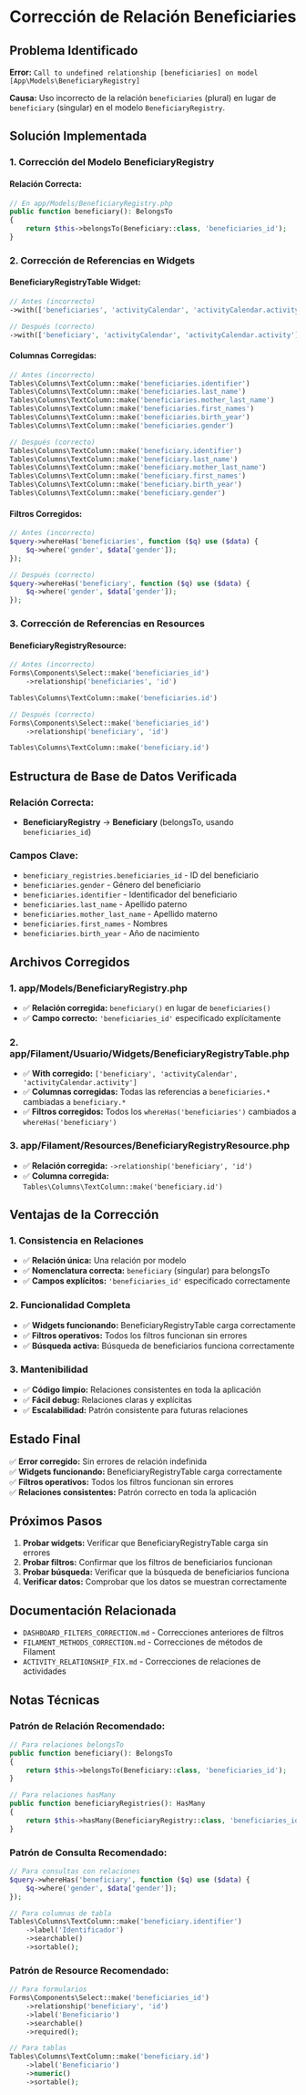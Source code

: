 # Corrección de Relación Beneficiaries

## Problema Identificado

**Error:** `Call to undefined relationship [beneficiaries] on model [App\Models\BeneficiaryRegistry]`

**Causa:** Uso incorrecto de la relación `beneficiaries` (plural) en lugar de `beneficiary` (singular) en el modelo `BeneficiaryRegistry`.

## Solución Implementada

### 1. Corrección del Modelo BeneficiaryRegistry

#### **Relación Correcta:**

```php
// En app/Models/BeneficiaryRegistry.php
public function beneficiary(): BelongsTo
{
    return $this->belongsTo(Beneficiary::class, 'beneficiaries_id');
}
```

### 2. Corrección de Referencias en Widgets

#### **BeneficiaryRegistryTable Widget:**

```php
// Antes (incorrecto)
->with(['beneficiaries', 'activityCalendar', 'activityCalendar.activity'])

// Después (correcto)
->with(['beneficiary', 'activityCalendar', 'activityCalendar.activity'])
```

#### **Columnas Corregidas:**

```php
// Antes (incorrecto)
Tables\Columns\TextColumn::make('beneficiaries.identifier')
Tables\Columns\TextColumn::make('beneficiaries.last_name')
Tables\Columns\TextColumn::make('beneficiaries.mother_last_name')
Tables\Columns\TextColumn::make('beneficiaries.first_names')
Tables\Columns\TextColumn::make('beneficiaries.birth_year')
Tables\Columns\TextColumn::make('beneficiaries.gender')

// Después (correcto)
Tables\Columns\TextColumn::make('beneficiary.identifier')
Tables\Columns\TextColumn::make('beneficiary.last_name')
Tables\Columns\TextColumn::make('beneficiary.mother_last_name')
Tables\Columns\TextColumn::make('beneficiary.first_names')
Tables\Columns\TextColumn::make('beneficiary.birth_year')
Tables\Columns\TextColumn::make('beneficiary.gender')
```

#### **Filtros Corregidos:**

```php
// Antes (incorrecto)
$query->whereHas('beneficiaries', function ($q) use ($data) {
    $q->where('gender', $data['gender']);
});

// Después (correcto)
$query->whereHas('beneficiary', function ($q) use ($data) {
    $q->where('gender', $data['gender']);
});
```

### 3. Corrección de Referencias en Resources

#### **BeneficiaryRegistryResource:**

```php
// Antes (incorrecto)
Forms\Components\Select::make('beneficiaries_id')
    ->relationship('beneficiaries', 'id')

Tables\Columns\TextColumn::make('beneficiaries.id')

// Después (correcto)
Forms\Components\Select::make('beneficiaries_id')
    ->relationship('beneficiary', 'id')

Tables\Columns\TextColumn::make('beneficiary.id')
```

## Estructura de Base de Datos Verificada

### **Relación Correcta:**

-   **BeneficiaryRegistry** → **Beneficiary** (belongsTo, usando `beneficiaries_id`)

### **Campos Clave:**

-   `beneficiary_registries.beneficiaries_id` - ID del beneficiario
-   `beneficiaries.gender` - Género del beneficiario
-   `beneficiaries.identifier` - Identificador del beneficiario
-   `beneficiaries.last_name` - Apellido paterno
-   `beneficiaries.mother_last_name` - Apellido materno
-   `beneficiaries.first_names` - Nombres
-   `beneficiaries.birth_year` - Año de nacimiento

## Archivos Corregidos

### **1. app/Models/BeneficiaryRegistry.php**

-   ✅ **Relación corregida:** `beneficiary()` en lugar de `beneficiaries()`
-   ✅ **Campo correcto:** `'beneficiaries_id'` especificado explícitamente

### **2. app/Filament/Usuario/Widgets/BeneficiaryRegistryTable.php**

-   ✅ **With corregido:** `['beneficiary', 'activityCalendar', 'activityCalendar.activity']`
-   ✅ **Columnas corregidas:** Todas las referencias a `beneficiaries.*` cambiadas a `beneficiary.*`
-   ✅ **Filtros corregidos:** Todos los `whereHas('beneficiaries')` cambiados a `whereHas('beneficiary')`

### **3. app/Filament/Resources/BeneficiaryRegistryResource.php**

-   ✅ **Relación corregida:** `->relationship('beneficiary', 'id')`
-   ✅ **Columna corregida:** `Tables\Columns\TextColumn::make('beneficiary.id')`

## Ventajas de la Corrección

### **1. Consistencia en Relaciones**

-   ✅ **Relación única:** Una relación por modelo
-   ✅ **Nomenclatura correcta:** `beneficiary` (singular) para belongsTo
-   ✅ **Campos explícitos:** `'beneficiaries_id'` especificado correctamente

### **2. Funcionalidad Completa**

-   ✅ **Widgets funcionando:** BeneficiaryRegistryTable carga correctamente
-   ✅ **Filtros operativos:** Todos los filtros funcionan sin errores
-   ✅ **Búsqueda activa:** Búsqueda de beneficiarios funciona correctamente

### **3. Mantenibilidad**

-   ✅ **Código limpio:** Relaciones consistentes en toda la aplicación
-   ✅ **Fácil debug:** Relaciones claras y explícitas
-   ✅ **Escalabilidad:** Patrón consistente para futuras relaciones

## Estado Final

✅ **Error corregido:** Sin errores de relación indefinida  
✅ **Widgets funcionando:** BeneficiaryRegistryTable carga correctamente  
✅ **Filtros operativos:** Todos los filtros funcionan sin errores  
✅ **Relaciones consistentes:** Patrón correcto en toda la aplicación

## Próximos Pasos

1. **Probar widgets:** Verificar que BeneficiaryRegistryTable carga sin errores
2. **Probar filtros:** Confirmar que los filtros de beneficiarios funcionan
3. **Probar búsqueda:** Verificar que la búsqueda de beneficiarios funciona
4. **Verificar datos:** Comprobar que los datos se muestran correctamente

## Documentación Relacionada

-   `DASHBOARD_FILTERS_CORRECTION.md` - Correcciones anteriores de filtros
-   `FILAMENT_METHODS_CORRECTION.md` - Correcciones de métodos de Filament
-   `ACTIVITY_RELATIONSHIP_FIX.md` - Correcciones de relaciones de actividades

## Notas Técnicas

### **Patrón de Relación Recomendado:**

```php
// Para relaciones belongsTo
public function beneficiary(): BelongsTo
{
    return $this->belongsTo(Beneficiary::class, 'beneficiaries_id');
}

// Para relaciones hasMany
public function beneficiaryRegistries(): HasMany
{
    return $this->hasMany(BeneficiaryRegistry::class, 'beneficiaries_id');
}
```

### **Patrón de Consulta Recomendado:**

```php
// Para consultas con relaciones
$query->whereHas('beneficiary', function ($q) use ($data) {
    $q->where('gender', $data['gender']);
});

// Para columnas de tabla
Tables\Columns\TextColumn::make('beneficiary.identifier')
    ->label('Identificador')
    ->searchable()
    ->sortable();
```

### **Patrón de Resource Recomendado:**

```php
// Para formularios
Forms\Components\Select::make('beneficiaries_id')
    ->relationship('beneficiary', 'id')
    ->label('Beneficiario')
    ->searchable()
    ->required();

// Para tablas
Tables\Columns\TextColumn::make('beneficiary.id')
    ->label('Beneficiario')
    ->numeric()
    ->sortable();
```
